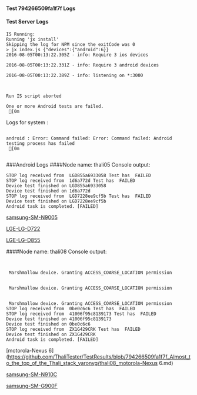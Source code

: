 #### Test 794266509fa1f7f Logs

#### Test Server Logs
```
IS Running:
Running 'jx install'
Skipping the log for NPM since the exitCode was 0
> jx index.js {"devices":{"android":6}}
2016-08-05T00:13:22.305Z - info: Require 3 ios devices

2016-08-05T00:13:22.331Z - info: Require 3 android devices

2016-08-05T00:13:22.389Z - info: listening on *:3000


 
Run IS script aborted
 
One or more Android tests are failed.
 [0m

```


Logs for system : 
```

android : Error: Command failed: Error: Command failed: Android testing process has failed
 [0m


```
###Android Logs
####Node name: thali05
Console output:
```
STOP log received from  LGD855a6933058 Test has  FAILED
STOP log received from  1d6a772d Test has  FAILED
Device test finished on LGD855a6933058 
Device test finished on 1d6a772d 
STOP log received from  LGD7228ee9cf5b Test has  FAILED
Device test finished on LGD7228ee9cf5b 
Android task is completed. [FAILED]
```
[samsung-SM-N9005](https://github.com/ThaliTester/TestResults/blob/794266509fa1f7f_Almost_to_the_top_of_the_Thali_stack_yaronyg/thali05_samsung-SM-N9005.md)

[LGE-LG-D722](https://github.com/ThaliTester/TestResults/blob/794266509fa1f7f_Almost_to_the_top_of_the_Thali_stack_yaronyg/thali05_LGE-LG-D722.md)

[LGE-LG-D855](https://github.com/ThaliTester/TestResults/blob/794266509fa1f7f_Almost_to_the_top_of_the_Thali_stack_yaronyg/thali05_LGE-LG-D855.md)

####Node name: thali08
Console output:
```


 Marshmallow device. Granting ACCESS_COARSE_LOCATION permission


 Marshmallow device. Granting ACCESS_COARSE_LOCATION permission


 Marshmallow device. Granting ACCESS_COARSE_LOCATION permission
STOP log received from  0be0c6c6 Test has  FAILED
STOP log received from  41006f95c8139173 Test has  FAILED
Device test finished on 41006f95c8139173 
Device test finished on 0be0c6c6 
STOP log received from  ZX1G429CRK Test has  FAILED
Device test finished on ZX1G429CRK 
Android task is completed. [FAILED]
```
[motorola-Nexus 6](https://github.com/ThaliTester/TestResults/blob/794266509fa1f7f_Almost_to_the_top_of_the_Thali_stack_yaronyg/thali08_motorola-Nexus 6.md)

[samsung-SM-N910C](https://github.com/ThaliTester/TestResults/blob/794266509fa1f7f_Almost_to_the_top_of_the_Thali_stack_yaronyg/thali08_samsung-SM-N910C.md)

[samsung-SM-G900F](https://github.com/ThaliTester/TestResults/blob/794266509fa1f7f_Almost_to_the_top_of_the_Thali_stack_yaronyg/thali08_samsung-SM-G900F.md)




